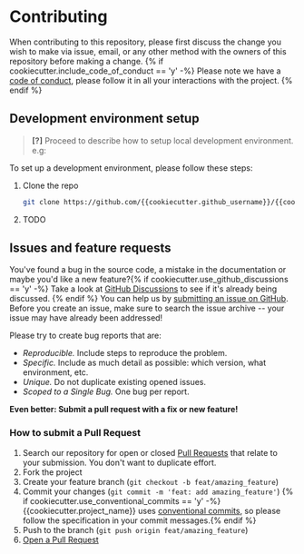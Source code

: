 # Contributing

When contributing to this repository, please first discuss the change you wish to make via issue, email, or any other method with the owners of this repository before making a change.
{% if cookiecutter.include_code_of_conduct == 'y' -%}
Please note we have a [code of conduct](CODE_OF_CONDUCT.md), please follow it in all your interactions with the project.
{% endif %}
## Development environment setup

> **[?]**
> Proceed to describe how to setup local development environment.
> e.g:

To set up a development environment, please follow these steps:

1. Clone the repo

   ```sh
   git clone https://github.com/{{cookiecutter.github_username}}/{{cookiecutter.repo_slug}}
   ```

2. TODO

## Issues and feature requests

You've found a bug in the source code, a mistake in the documentation or maybe you'd like a new feature?{% if cookiecutter.use_github_discussions == 'y' -%} Take a look at [GitHub Discussions](https://github.com/{{cookiecutter.github_username}}/{{cookiecutter.repo_slug}}/discussions) to see if it's already being discussed. {% endif %} You can help us by [submitting an issue on GitHub](https://github.com/{{cookiecutter.github_username}}/{{cookiecutter.repo_slug}}/issues). Before you create an issue, make sure to search the issue archive -- your issue may have already been addressed!

Please try to create bug reports that are:

- _Reproducible._ Include steps to reproduce the problem.
- _Specific._ Include as much detail as possible: which version, what environment, etc.
- _Unique._ Do not duplicate existing opened issues.
- _Scoped to a Single Bug._ One bug per report.

**Even better: Submit a pull request with a fix or new feature!**

### How to submit a Pull Request

1. Search our repository for open or closed
   [Pull Requests](https://github.com/{{cookiecutter.github_username}}/{{cookiecutter.repo_slug}}/pulls)
   that relate to your submission. You don't want to duplicate effort.
2. Fork the project
3. Create your feature branch (`git checkout -b feat/amazing_feature`)
4. Commit your changes (`git commit -m 'feat: add amazing_feature'`) {% if cookiecutter.use_conventional_commits == 'y' -%}
   {{cookiecutter.project_name}} uses [conventional commits](https://www.conventionalcommits.org), so please follow the specification in your commit messages.{% endif %}
5. Push to the branch (`git push origin feat/amazing_feature`)
6. [Open a Pull Request](https://github.com/{{cookiecutter.github_username}}/{{cookiecutter.repo_slug}}/compare?expand=1)
